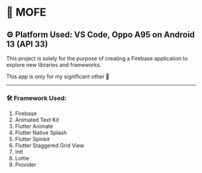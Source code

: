 # 📜 MOFE
## ⚙️ Platform Used: VS Code, Oppo A95 on Android 13 (API 33)

This project is solely for the purpose of creating a Firebase application to explore new libraries and frameworks.

This app is only for my significant other 💞

<hr />

### 🛠 Framework Used:
1. Firebase
2. Animated Text Kit
3. Flutter Animate
4. Flutter Native Splash
5. Flutter Spinkit
6. Flutter Staggered Grid View
7. Intl
8. Lottie
9. Provider
